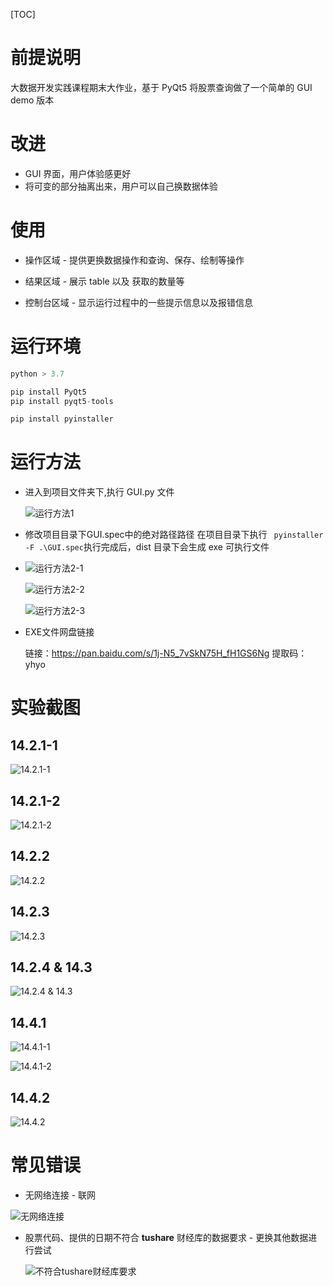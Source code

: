 [TOC]

# 前提说明

大数据开发实践课程期末大作业，基于 PyQt5 将股票查询做了一个简单的 GUI demo 版本

# 改进

- GUI 界面，用户体验感更好
- 将可变的部分抽离出来，用户可以自己换数据体验

# 使用

- 操作区域 - 提供更换数据操作和查询、保存、绘制等操作

- 结果区域 - 展示 table 以及 获取的数量等

- 控制台区域 - 显示运行过程中的一些提示信息以及报错信息

# 运行环境

```python
python > 3.7

pip install PyQt5
pip install pyqt5-tools

pip install pyinstaller
```




# 运行方法

- 进入到项目文件夹下,执行 GUI.py 文件

  ![运行方法1](http://qiniu.mengxun.online/20210618020301.png)

- 修改项目目录下GUI.spec中的绝对路径路径 在项目目录下执行 ` pyinstaller -F .\GUI.spec`执行完成后，dist 目录下会生成 exe 可执行文件

- ![运行方法2-1](http://qiniu.mengxun.online/20210618223153.png)

  ![运行方法2-2](http://qiniu.mengxun.online/20210618022401.png)

  ![运行方法2-3](http://qiniu.mengxun.online/20210618020427.png)

- EXE文件网盘链接

  链接：https://pan.baidu.com/s/1j-N5_7vSkN75H_fH1GS6Ng 
  提取码：yhyo 

# 实验截图

## 14.2.1-1

![14.2.1-1](http://qiniu.mengxun.online/20210618012557.png)

## 14.2.1-2

![14.2.1-2](http://qiniu.mengxun.online/20210618012737.png)

## 14.2.2

![14.2.2](http://qiniu.mengxun.online/20210618012921.png)

## 14.2.3

![14.2.3](http://qiniu.mengxun.online/20210618013114.png)

## 14.2.4 & 14.3

![14.2.4 & 14.3](http://qiniu.mengxun.online/20210618013408.png)

## 14.4.1

![14.4.1-1](http://qiniu.mengxun.online/20210618013509.png)

![14.4.1-2](http://qiniu.mengxun.online/20210618013903.png)

## 14.4.2

![14.4.2](http://qiniu.mengxun.online/20210618014310.png)

# 常见错误

- 无网络连接 - 联网

![无网络连接](http://qiniu.mengxun.online/20210618014447.png)

- 股票代码、提供的日期不符合 **tushare** 财经库的数据要求 - 更换其他数据进行尝试

  ![不符合tushare财经库要求](http://qiniu.mengxun.online/20210618014752.png)

